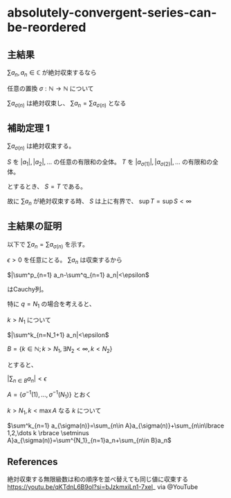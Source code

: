 # absolutely-convergent-series-can-be-reordered

## 主結果
$\sum a_n,  a_n \in \mathbb{C}$ が絶対収束するなら

任意の置換 $\sigma: \mathbb{N} \rightarrow \mathbb{N}$ について

$\sum a_{\sigma(n)}$ は絶対収束し、 $\sum a_n=\sum a_{\sigma(n)}$ となる

## 補助定理 1
$\sum a_{\sigma(n)}$ は絶対収束する。

 $S$ を $|a_1|,|a_2|,\dots$ の任意の有限和の全体。 $T$ を $|a_{\sigma(1)}|,|a_{\sigma(2)}|,\dots$ の有限和の全体。

とするとき、 $S=T$ である。

故に $\sum a_n$ が絶対収束する時、 $S$ は上に有界で、 $\sup T=\sup S<\infty$

## 主結果の証明
以下で $\sum a_n=\sum a_{\sigma(n)}$ を示す。

$\epsilon>0$ を任意にとる。 $\sum a_n$ は収束するから

$|\sum^p_{n=1} a_n-\sum^q_{n=1} a_n|<\epsilon$

はCauchy列。

特に $q=N_1$ の場合を考えると、

$k>N_1$ について

$|\sum^k_{n=N_1+1} a_n|<\epsilon$ 

$B=\lbrace k \in \mathbb{N} ; k>N_1,\exists N_2 <\infty, k<N_2 \rbrace$

とすると、

$|\sum_{n\in B}a_n| < \epsilon$

$A=\lbrace \sigma^{-1}(1), \dots ,\sigma^{-1}(N_1) \rbrace$ とおく

$k>N_1,k<\max A$ なる $k$ について

$\sum^k_{n=1} a_{\sigma(n)}=\sum_{n\in A}a_{\sigma(n)}+\sum_{n\in\lbrace 1,2,\dots k \rbrace \setminus A}a_{\sigma(n)}=\sum^{N_1}_{n=1}a_n+\sum_{n\in B}a_n$

## References 
絶対収束する無限級数は和の順序を並べ替えても同じ値に収束する https://youtu.be/qKTdnL6B9oI?si=bJzkmxiLn1-7xel_ via @YouTube 

